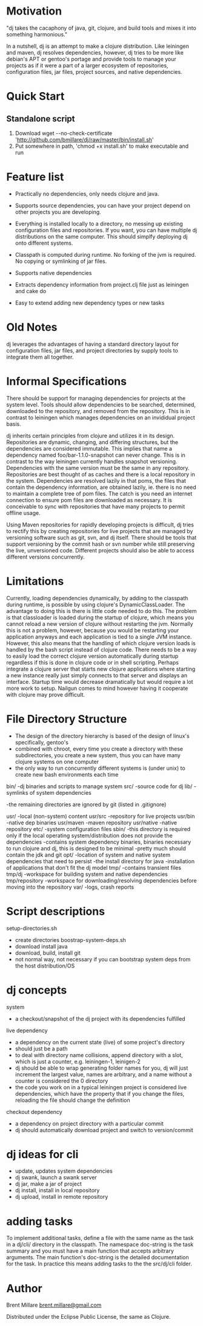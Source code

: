 # Motivation

"dj takes the cacaphony of java, git, clojure, and build tools and
mixes it into something harmonious."

In a nutshell, dj is an attempt to make a clojure distribution. Like
leiningen and maven, dj resolves dependencies, however, dj tries to be
more like debian's APT or gentoo's portage and provide tools to manage
your projects as if it were a part of a larger ecosystem of
repositories, configuration files, jar files, project sources, and
native dependencies.

# Quick Start

## Standalone script

1. Download wget --no-check-certificate 'http://github.com/bmillare/dj/raw/master/bin/install.sh'
2. Put somewhere in path, 'chmod +x install.sh' to make executable and run

# Feature list

* Practically no dependencies, only needs clojure and java.

* Supports source dependencies, you can have your project depend on
  other projects you are developing.

* Everything is installed locally to a directory, no messing up
  existing configuration files and repositories. If you want, you can
  have multiple dj distributions on the same computer. This should
  simplfy deploying dj onto different systems.

* Classpath is computed during runtime. No forking of the jvm is
  required. No copying or symlinking of jar files.

* Supports native dependencies

* Extracts dependency information from project.clj file just as
  leiningen and cake do

* Easy to extend adding new dependency types or new tasks

# Old Notes

dj leverages the advantages of having a standard
directory layout for configuration files, jar files, and project
directories by supply tools to integrate them all together.

# Informal Specifications

There should be support for managing dependencies for projects at the
system level. Tools should allow dependencies to be searched,
determined, downloaded to the repository, and removed from the
repository. This is in contrast to leiningen which manages
dependencies on an invididual project basis.

dj inherits certain principles from clojure and utilizes it in its
design. Repositories are dynamic, changing, and differing structures,
but the dependencies are considered immutable. This implies that name
a dependency named foo/bar-1.1.0-snapshot can never change. This is in
contrast to the way leiningen currently handles snapshot
versioning. Dependencies with the same version must be the same in any
repository. Repositories are best thought of as caches and there is a
local repository in the system. Dependencies are resolved lazily in
that poms, the files that contain the dependency information, are
obtained lazily, ie. there is no need to maintain a complete tree of
pom files. The catch is you need an internet connection to ensure pom
files are downloaded as necessary. It is conceivable to sync with
repositories that have many projects to permit offline usage.

Using Maven repositories for rapidly developing projects is difficult,
dj tries to rectify this by creating repositories for live projects
that are managed by versioning software such as git, svn, and dj
itself. There should be tools that support versioning by the commit
hash or svn number while still preserving the live, unversioned
code. Different projects should also be able to access different
versions concurrently.

# Limitations

Currently, loading dependencies dynamically, by adding to the
classpath during runtime, is possible by using clojure's
DynamicClassLoader. The advantage to doing this is there is little
code needed to do this. The problem is that classloader is loaded
during the startup of clojure, which means you cannot reload a new
version of clojure without restarting the jvm. Normally this is not a
problem, however, because you would be restarting your application
anyways and each application is tied to a single JVM
instance. However, this also means that the handling of which clojure
version loads is handled by the bash script instead of clojure
code. There needs to be a way to easily load the correct clojure
version automatically during startup regardless if this is done in
clojure code or in shell scripting. Perhaps integrate a clojure server
that starts new clojure applications where starting a new instance
really just simply connects to that server and displays an
interface. Startup time would decrease dramatically but would require
a lot more work to setup. Nailgun comes to mind however having it
cooperate with clojure may prove difficult.

# File Directory Structure

* The design of the directory hierarchy is based of the design of linux's
 specifically, gentoo's
* combined with chroot, every time you create a directory with these
 subdirectories, you create a new system, thus you can have many
 clojure systems on one computer
* the only way to run concurrently different systems is (under unix)
 to create new bash environments each time

bin/
 -dj binaries and scripts to manage system
src/
 -source code for dj
lib/
 -symlinks of system dependencies 

-the remaining directories are ignored by git (listed in .gitignore)

usr/
 -local (non-system) content
usr/src
 -repository for live projects
usr/bin
 -native dep binaries
usr/maven
 -maven repository
usr/native
 -native repository
etc/
 -system configuration files
sbin/
-this directory is required only if the local operating
 system/distribution does not provide the dependencies
 -contains system dependency binaries, binaries necessary to run clojure
  and dj, this is designed to be minimal
 -pretty much should contain the jdk and git
opt/
 -location of system and native system dependencies that need to persist
 -the install directory for java
 -installation of applications that don't fit the dj model
tmp/
 -contains transient files
tmp/dj
 -workspace for building system and native dependencies
tmp/repository
 -workspace for downloading/resolving dependencies before moving into
  the repository
var/
 -logs, crash reports

# Script descriptions

setup-directories.sh
* create directories
boostrap-system-deps.sh
* download install java
* download, build, install git
* not normal way, not necessary if you can bootstrap system deps from
 the host distribution/OS

# dj concepts

system
* a checkout/snapshot of the dj project with its dependencies
 fulfilled

live dependency
* a dependency on the current state (live) of some project's directory
* should just be a path
* to deal with directory name collisions, append directory with a slot,
 which is just a counter, e.g. leiningen-1, leinigen-2
* dj should be able to wrap generating folder names for you, dj will
 just increment the largest value, names are arbitrary, and a name
 without a counter is considered the 0 directory
* the code you work on in a typical leiningen project is considered
 live dependencies, which have the property that if you change the
 files, reloading the file should change the definition

checkout dependency
* a dependency on project directory with a particular commit
* dj should automatically download project and switch to version/commit

# dj ideas for cli

* update, updates system dependencies
* dj swank, launch a swank server
* dj jar, make a jar of project
* dj install, install in local repository
* dj upload, install in remote repository

# adding tasks

To implement additional tasks, define a file with the same name as the
task in a dj/cli/ directory in the classpath. The namespace doc-string
is the task summary and you must have a main function that accepts
arbitrary arguments. The main function's doc-string is the detailed
documentation for the task. In practice this means adding tasks to the
the src/dj/cli folder.

# Author

Brent Millare
brent.millare@gmail.com

Distributed under the Eclipse Public License, the same as Clojure.